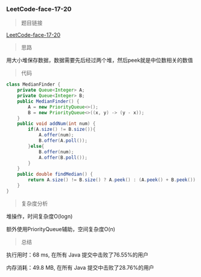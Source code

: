 ### LeetCode-face-17-20

> 题目链接

[LeetCode-face-17-20](https://leetcode-cn.com/problems/continuous-median-lcci/)

> 思路

用大小堆保存数据，数据需要先后经过两个堆，然后peek就是中位数相关的数值

> 代码

```java
class MedianFinder {
    private Queue<Integer> A;
    private Queue<Integer> B;
    public MedianFinder() {
        A = new PriorityQueue<>();
        B = new PriorityQueue<>((x, y) -> (y - x));
    }
    public void addNum(int num) {
        if(A.size() != B.size()){
            A.offer(num);
            B.offer(A.poll());
        }else{
            B.offer(num);
            A.offer(B.poll());
        }
    }
    public double findMedian() {
        return A.size() != B.size() ? A.peek() : (A.peek() + B.peek()) / 2.0;
    }
}
```

> 复杂度分析

堆操作，时间复杂度O(logn)

额外使用PriorityQueue辅助，空间复杂度O(n)

> 总结

执行用时：68 ms, 在所有 Java 提交中击败了76.55%的用户

内存消耗：49.8 MB, 在所有 Java 提交中击败了28.76%的用户
